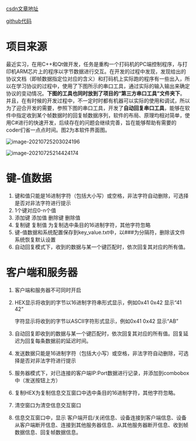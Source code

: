 [csdn文章地址](https://blog.csdn.net/qq_42283621/article/details/119088679)

[github代码](https://github.com/Last-Malloc/AutoRespondComTool)

# 项目来源

最近实习，在用C++和Qt做开发，任务是重构一个打码机的PC端控制程序，与打印机ARM芯片上的程序以字节数据进行交互。在开发的过程中发现，发现给出的协议文档（即帧数据指定位对应的含义）和打码机上实际跑的程序有一些出入，所以在学习协议的过程中，使用了下图所示的串口工具，通过实际的输入输出来确定协议的变动情况。**下图的工具也同时放到了项目的“第三方串口工具”文件夹下**。并且，在有时候的开发过程中，不一定时时都有机器可以实际的使用和调试，所以为了迎合开发的需要，参照下图的串口工具，开发了**自动回复串口工具**，能够在软件中指定收到某个帧数据时的回复帧数据序列，软件的布局、原理均相对简单，使用C#进行的快速开发，后续存在的问题会继续完善，旨在能够帮助有需要的coder们省一点点时间。图2为本软件界面图。

![image-20210725203024196](https://img-blog.csdnimg.cn/img_convert/e23cc1a470f8a2fd3f3980df5fc3b80e.png)

![image-20210725214424174](https://img-blog.csdnimg.cn/img_convert/5d48bd8a34e5a1a0a309162ff80e2819.png)

# 键-值数据

1. 键和值只能是16进制字符（包括大小写）或空格，非法字符自动删除，可选择是否对非法字符进行提示
2. 1个键对应0-n个值
3. 添加键 添加值 删除键 删除值
4. 复制键 复制值 为复制选中条目的16进制字符，其他字符忽略
5. 键-值数据和系统配置保存到key_value.txt中，以###为分隔符，删除该文件系统恢复默认设置
6. 自动回复模式下，收到的数据与某一个键匹配时，依次回复其对应的所有值。

# 客户端和服务器

1. 客户端和服务器不可同时开启

2. HEX显示将收到的字节以16进制字符串形式显示，例如0x41 0x42 显示“41 42”

   字符显示将收到的字节以ASCII字符形式显示，例如0x41 0x42 显示“AB”

3. 自动回复即收到的数据与某一个键匹配时，依次回复其对应的所有值。回复延迟为回复每条数据前的延迟时间。

4. 发送数据只能是16进制字符（包括大小写）或空格，非法字符自动删除，可选择是否对非法字符进行提示

5. 服务器模式下，对已连接的客户端IP:Port数据进行记录，并添加到combobox中（发送按钮上方）

6. 复制HEX为复制信息交互窗口中选中条目的16进制字符，其他字符忽略。

7. 清空窗口为清空信息交互窗口

8. 信息交互窗口中，显示 客户端开启/关闭信息、设备连接到客户端信息、设备从客户端断开信息、连接到其他服务器信息、从其他服务器断开信息、收到帧数据信息、回复帧数据信息。

